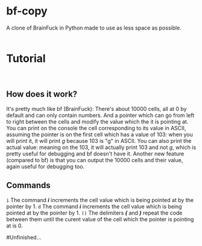 # bf-copy
A clone of BrainFuck in Python made to use as less space as possible.
<br>
<br>
# Tutorial
<br>

## How does it work?
It's pretty much like bf (BrainFuck):
There's about 10000 cells, all at 0 by default and can only contain numbers.
And a pointer which can go from left to right between the cells and modify the value which the it is pointing at.
You can print on the console the cell corresponding to its value in ASCII, assuming the pointer is on the first cell which has a value of 103: when you will print it, it will print *g* because 103 is "g" in ASCII. You can also print the actual value: meaning on the 103, it will actually print 103 and not *g*, which is pretty useful for debugging and bf doesn't have it. Another new feature (compared to bf) is that you can output the 10000 cells and their value, again useful for debugging too.
<br>

## Commands
```i```
The command ***i*** increments the cell value which is being pointed at by the pointer by 1.
```d```
The command ***i*** increments the cell value which is being pointed at by the pointer by 1.
```()```
The delimiters ***(*** and ***)*** repeat the code between them until the curent value of the cell which the pointer is pointing at is 0.

#Unfinished...
